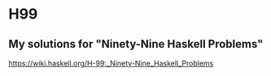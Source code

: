 # H99
## My solutions for "Ninety-Nine Haskell Problems" 
https://wiki.haskell.org/H-99:_Ninety-Nine_Haskell_Problems
